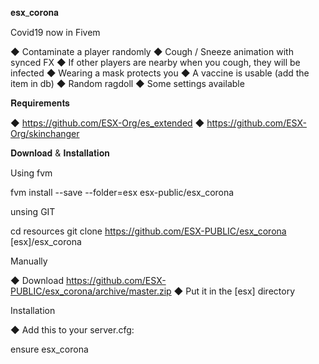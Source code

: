 𝐞𝐬𝐱_𝐜𝐨𝐫𝐨𝐧𝐚


Covid19 now in Fivem

◆ Contaminate a player randomly
◆ Cough / Sneeze animation with synced FX
◆ If other players are nearby when you cough, they will be infected
◆ Wearing a mask protects you
◆ A vaccine is usable (add the item in db)
◆ Random ragdoll
◆ Some settings available


𝐑𝐞𝐪𝐮𝐢𝐫𝐞𝐦𝐞𝐧𝐭𝐬

◆ https://github.com/ESX-Org/es_extended
◆ https://github.com/ESX-Org/skinchanger

𝐃𝐨𝐰𝐧𝐥𝐨𝐚𝐝 & 𝐈𝐧𝐬𝐭𝐚𝐥𝐥𝐚𝐭𝐢𝐨𝐧

Using fvm

fvm install --save --folder=esx esx-public/esx_corona

unsing GIT

cd resources
git clone https://github.com/ESX-PUBLIC/esx_corona [esx]/esx_corona

Manually

◆ Download https://github.com/ESX-PUBLIC/esx_corona/archive/master.zip
◆ Put it in the [esx] directory

Installation

◆ Add this to your server.cfg:

ensure esx_corona
